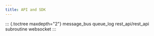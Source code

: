 ```yaml
---
title: API and SDK
---
```


::: {.toctree maxdepth="2"}
message\_bus queue\_log rest\_api/rest\_api subroutine websocket
:::
